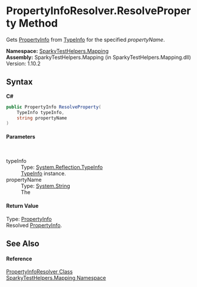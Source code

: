 # PropertyInfoResolver.ResolveProperty Method 
 

Gets <a href="http://msdn2.microsoft.com/en-us/library/8z852kf5" target="_blank">PropertyInfo</a> from <a href="http://msdn2.microsoft.com/en-us/library/hh194516" target="_blank">TypeInfo</a> for the specified *propertyName*.

**Namespace:**&nbsp;<a href="N_SparkyTestHelpers_Mapping.md">SparkyTestHelpers.Mapping</a><br />**Assembly:**&nbsp;SparkyTestHelpers.Mapping (in SparkyTestHelpers.Mapping.dll) Version: 1.10.2

## Syntax

**C#**<br />
``` C#
public PropertyInfo ResolveProperty(
	TypeInfo typeInfo,
	string propertyName
)
```


#### Parameters
&nbsp;<dl><dt>typeInfo</dt><dd>Type: <a href="http://msdn2.microsoft.com/en-us/library/hh194516" target="_blank">System.Reflection.TypeInfo</a><br /><a href="http://msdn2.microsoft.com/en-us/library/hh194516" target="_blank">TypeInfo</a> instance.</dd><dt>propertyName</dt><dd>Type: <a href="http://msdn2.microsoft.com/en-us/library/s1wwdcbf" target="_blank">System.String</a><br />The</dd></dl>

#### Return Value
Type: <a href="http://msdn2.microsoft.com/en-us/library/8z852kf5" target="_blank">PropertyInfo</a><br />Resolved <a href="http://msdn2.microsoft.com/en-us/library/8z852kf5" target="_blank">PropertyInfo</a>.

## See Also


#### Reference
<a href="T_SparkyTestHelpers_Mapping_PropertyInfoResolver.md">PropertyInfoResolver Class</a><br /><a href="N_SparkyTestHelpers_Mapping.md">SparkyTestHelpers.Mapping Namespace</a><br />
